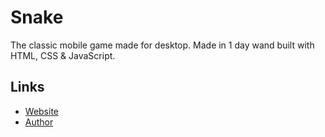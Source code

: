 # Snake

The classic mobile game made for desktop.
Made in 1 day wand built with HTML, CSS & JavaScript.

## Links

- [Website](https://snake-game-by-shalom.netlify.app/)
- [Author](https://github.com/shalommoise)
